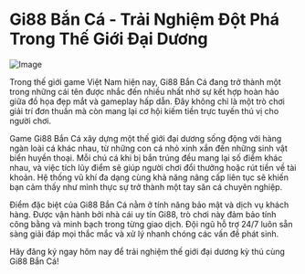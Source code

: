 # Gi88 Bắn Cá - Trải Nghiệm Đột Phá Trong Thế Giới Đại Dương

![Image](https://github.com/user-attachments/assets/bd51ea9f-0666-407b-a7a7-98ead6de688c)

Trong thế giới game Việt Nam hiện nay, Gi88 Bắn Cá đang trở thành một trong những cái tên được nhắc đến nhiều nhất nhờ sự kết hợp hoàn hảo giữa đồ họa đẹp mắt và gameplay hấp dẫn. Đây không chỉ là một trò chơi giải trí đơn thuần mà còn mang lại cơ hội kiếm tiền trực tuyến thú vị cho người chơi.

Game Gi88 Bắn Cá xây dựng một thế giới đại dương sống động với hàng ngàn loài cá khác nhau, từ những con cá nhỏ xinh xắn đến những sinh vật biển huyền thoại. Mỗi chú cá khi bị bắn trúng đều mang lại số điểm khác nhau, và việc tích lũy điểm sẽ giúp người chơi đổi thưởng hoặc rút tiền về tài khoản. Hệ thống vũ khí đa dạng cùng khả năng nâng cấp liên tục sẽ khiến bạn cảm thấy như mình thực sự trở thành một tay săn cá chuyên nghiệp.

Điểm đặc biệt của Gi88 Bắn Cá nằm ở tính năng bảo mật và dịch vụ khách hàng. Được vận hành bởi nhà cái uy tín Gi88, trò chơi này đảm bảo tính công bằng và minh bạch trong từng giao dịch. Đội ngũ hỗ trợ 24/7 luôn sẵn sàng giải đáp mọi thắc mắc và xử lý nhanh chóng các vấn đề phát sinh.

Hãy đăng ký ngay hôm nay để trải nghiệm thế giới đại dương kỳ thú cùng Gi88 Bắn Cá!